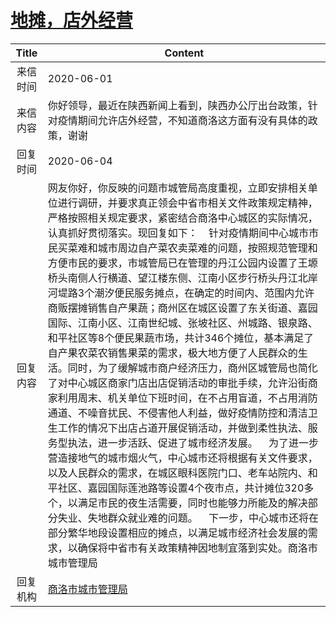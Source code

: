 # <a href="http://www.shangluo.gov.cn/zmhd/ldxxxx.jsp?urltype=leadermail.LeaderMailContentUrl&wbtreeid=1112&leadermailid=5948">地摊，店外经营</a>
| Title |                                                                                                                                                                                                                                                                                                                                                      Content                                                                                                                                                                                                                                                                                                                                                       |
|:-----:|--------------------------------------------------------------------------------------------------------------------------------------------------------------------------------------------------------------------------------------------------------------------------------------------------------------------------------------------------------------------------------------------------------------------------------------------------------------------------------------------------------------------------------------------------------------------------------------------------------------------------------------------------------------------------------------------------------------------|
| 来信时间  | 2020-06-01                                                                                                                                                                                                                                                                                                                                                                                                                                                                                                                                                                                                                                                                                                         |
| 来信内容  | 你好领导，最近在陕西新闻上看到，陕西办公厅出台政策，针对疫情期间允许店外经营，不知道商洛这方面有没有具体的政策，谢谢                                                                                                                                                                                                                                                                                                                                                                                                                                                                                                                                                                                                                                                         |
| 回复时间  | 2020-06-04                                                                                                                                                                                                                                                                                                                                                                                                                                                                                                                                                                                                                                                                                                         |
| 回复内容  | 网友你好，你反映的问题市城管局高度重视，立即安排相关单位进行调研，并要求真正领会中省市相关文件政策规定精神，严格按照相关规定要求，紧密结合商洛中心城区的实际情况，认真抓好贯彻落实。现回复如下：    针对疫情期间中心城市市民买菜难和城市周边自产菜农卖菜难的问题，按照规范管理和方便市民的要求，市城管局已在管理的丹江公园内设置了王塬桥头南侧人行横道、望江楼东侧、江南小区步行桥头丹江北岸河堤路3个潮汐便民服务摊点，在确定的时间内、范围内允许商贩摆摊销售自产果蔬；商州区在城区设置了东关街道、嘉园国际、江南小区、江南世纪城、张坡社区、州城路、银泉路、和平社区等8个便民果蔬市场，共计346个摊位，基本满足了自产果农菜农销售果菜的需求，极大地方便了人民群众的生活。同时，为了缓解城市商户经济压力，商州区城管局也简化了对中心城区商家门店出店促销活动的审批手续，允许沿街商家利用周末、机关单位下班时间，在不占用盲道，不占用消防通道、不噪音扰民、不侵害他人利益，做好疫情防控和清洁卫生工作的情况下出店占道开展促销活动，并做到柔性执法、服务型执法，进一步活跃、促进了城市经济发展。    为了进一步营造接地气的城市烟火气，中心城市还将根据有关文件要求，以及人民群众的需求，在城区眼科医院门口、老车站院内、和平社区、嘉园国际莲池路等设置4个夜市点，共计摊位320多个，以满足市民的夜生活需要，同时也能够力所能及的解决部分失业、失地群众就业难的问题。    下一步，中心城市还将在部分繁华地段设置相应的摊点，以满足城市经济社会发展的需求，以确保将中省市有关政策精神因地制宜落到实处。商洛市城市管理局 |
| 回复机构  | <a href="../../categories/agencies/商洛市城市管理局.md">商洛市城市管理局</a>                                                                                                                                                                                                                                                                                                                                                                                                                                                                                                                                                                                                                                                         |